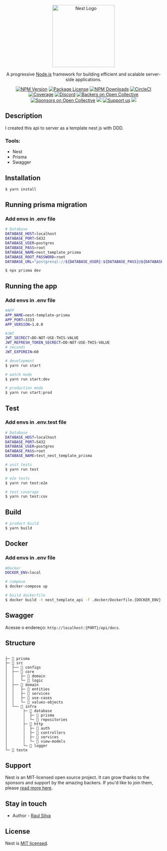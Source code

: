 <p align="center">
  <a href="http://nestjs.com/" target="blank"><img src="https://nestjs.com/img/logo-small.svg" width="200" alt="Nest Logo" /></a>
</p>

[circleci-image]: https://img.shields.io/circleci/build/github/nestjs/nest/master?token=abc123def456
[circleci-url]: https://circleci.com/gh/nestjs/nest

  <p align="center">A progressive <a href="http://nodejs.org" target="_blank">Node.js</a> framework for building efficient and scalable server-side applications.</p>
    <p align="center">
<a href="https://www.npmjs.com/~nestjscore" target="_blank"><img src="https://img.shields.io/npm/v/@nestjs/core.svg" alt="NPM Version" /></a>
<a href="https://www.npmjs.com/~nestjscore" target="_blank"><img src="https://img.shields.io/npm/l/@nestjs/core.svg" alt="Package License" /></a>
<a href="https://www.npmjs.com/~nestjscore" target="_blank"><img src="https://img.shields.io/npm/dm/@nestjs/common.svg" alt="NPM Downloads" /></a>
<a href="https://circleci.com/gh/nestjs/nest" target="_blank"><img src="https://img.shields.io/circleci/build/github/nestjs/nest/master" alt="CircleCI" /></a>
<a href="https://coveralls.io/github/nestjs/nest?branch=master" target="_blank"><img src="https://coveralls.io/repos/github/nestjs/nest/badge.svg?branch=master#9" alt="Coverage" /></a>
<a href="https://discord.gg/G7Qnnhy" target="_blank"><img src="https://img.shields.io/badge/discord-online-brightgreen.svg" alt="Discord"/></a>
<a href="https://opencollective.com/nest#backer" target="_blank"><img src="https://opencollective.com/nest/backers/badge.svg" alt="Backers on Open Collective" /></a>
<a href="https://opencollective.com/nest#sponsor" target="_blank"><img src="https://opencollective.com/nest/sponsors/badge.svg" alt="Sponsors on Open Collective" /></a>
  <a href="https://paypal.me/kamilmysliwiec" target="_blank"><img src="https://img.shields.io/badge/Donate-PayPal-ff3f59.svg"/></a>
    <a href="https://opencollective.com/nest#sponsor"  target="_blank"><img src="https://img.shields.io/badge/Support%20us-Open%20Collective-41B883.svg" alt="Support us"></a>
  <a href="https://twitter.com/nestframework" target="_blank"><img src="https://img.shields.io/twitter/follow/nestframework.svg?style=social&label=Follow"></a>
</p>
  <!--[![Backers on Open Collective](https://opencollective.com/nest/backers/badge.svg)](https://opencollective.com/nest#backer)
  [![Sponsors on Open Collective](https://opencollective.com/nest/sponsors/badge.svg)](https://opencollective.com/nest#sponsor)-->

## Description

I created this api to server as a template nest js with DDD.

### Tools:

- Nest
- Prisma
- Swagger

## Installation

```bash
$ yarn install
```

## Running prisma migration

### Add envs in .env file

```bash
# Database
DATABASE_HOST=localhost
DATABASE_PORT=5432
DATABASE_USER=postgres
DATABASE_PASS=root
DATABASE_NAME=nest_template_prisma
DATABASE_ROOT_PASSWORD=root
DATABASE_URL="postgresql://${DATABASE_USER}:${DATABASE_PASS}@${DATABASE_HOST}:${DATABASE_PORT}/${DATABASE_NAME}"
```

```bash
$ npx prisma dev
```

## Running the app

### Add envs in .env file

```bash
#APP
APP_NAME=nest-template-prisma
APP_PORT=3333
APP_VERSION=1.0.0

#JWT
JWT_SECRECT=DO-NOT-USE-THIS-VALUE
JWT_REFRESH_TOKEN_SECRECT=DO-NOT-USE-THIS-VALUE
# secunds
JWT_EXPIREIN=60
```

```bash
# development
$ yarn run start

# watch mode
$ yarn run start:dev

# production mode
$ yarn run start:prod
```

## Test

### Add envs in .env.test file

```bash
# Database
DATABASE_HOST=localhost
DATABASE_PORT=5432
DATABASE_USER=postgres
DATABASE_PASS=root
DATABASE_NAME=test_nest_template_prisma
```

```bash
# unit tests
$ yarn run test

# e2e tests
$ yarn run test:e2e

# test coverage
$ yarn run test:cov
```

## Build

```bash
# product build
$ yarn build
```

## Docker

### Add envs in .env file

```bash
#Docker
DOCKER_ENV=local
```

```bash
# compose
$ docker-compose up

# build dockerfile
$ docker build -t nest_template_api -f .docker/Dockerfile.{DOCKER_ENV} .
```

## Swagger

Acesse o endereço: `http://localhost:{PORT}/api/docs`.

## Structure

```

├─ 📁 prisma
├─ 📁 src
│  ├── 📁 configs
│  ├── 📁 core
│  │   ├─ 📁 domain
│  │   └─ 📁 logic
│  ├── 📁 domain
│  │   ├─ 📁 entities
│  │   ├─ 📁 services
│  │   ├─ 📁 use-cases
│  │   └─ 📁 values-objects
│  └── 📁 infra
│       ├─ 📁 database
│       │  ├─ 📁 prisma
│       │  └─ 📁 repositories
│       ├─ 📁 http
│       │  ├─ 📁 auth
│       │  ├─ 📁 controllers
│       │  ├─ 📁 services
│       │  └─ 📁 view-models
│       └─ 📁 logger
└─ 📁 teste
```

## Support

Nest is an MIT-licensed open source project. It can grow thanks to the sponsors and support by the amazing backers. If you'd like to join them, please [read more here](https://docs.nestjs.com/support).

## Stay in touch

- Author - [Raul Silva](https://www.linkedin.com/in/raul-silva-a9a6991a4/)

## License

Nest is [MIT licensed](LICENSE).
